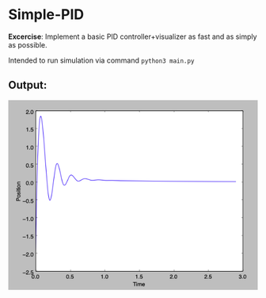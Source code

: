 # Simple-PID
**Excercise**: Implement a basic PID controller+visualizer as fast and as simply as possible.

Intended to run simulation via command ```python3 main.py```

## Output:

![graph](simulation_screenshot.png)
